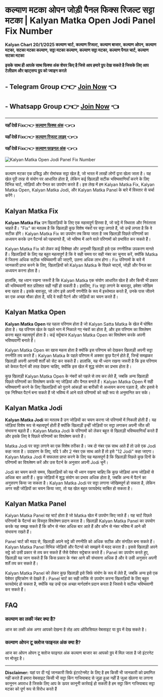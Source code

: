 # कल्याण मटका ओपन जोड़ी पैनल फिक्स रिजल्ट सट्टा मटका | Kalyan Matka Open Jodi Panel Fix Number        

**Kalyan Chart 20/1/2025 कल्याण चार्ट,  कल्याण रिजल्ट, कल्याण बाजार, कल्याण ओपन, कल्याण मटका, सटका मटका कल्याण, सट्टा मटका कल्याण, कल्याण सट्टा मटका, कल्याण पैनल चार्ट, कल्याण सटका मटका** 

**इसके साथ ही आपके साथ फिक्स अंक शेयर किए है जिसे आप हमारे ग्रुप देख सकते है जिसके लिए आप टेलीग्राम और व्हाट्सप्प ग्रुप को ज्वाइन करले**
## - Telegram  Group 👉👉 [Join Now](https://t.me/Hindiupdate201) 👈

## - Whatsapp Group 👉👉 [Join Now](https://whatsapp.com/channel/0029Vay2FudAzNbmVl8KtW14) 👈

---

**यहाँ देखें Fix👉👉 [कल्याण फिक्स अंक](https://kalyan-chart-fix.hindipanti.in/dpboss-satta-matka-result-1/) 👈👈**

**यहाँ देखें Fix👉👉 [कल्याण रिजल्ट लाइव ](https://www.google.com/search?q=kalyan+chart+2025+kalyan-chart-fix.hindipanti.in) 👈👈**

**यहाँ देखें Fix👉👉 [कल्याण फाइनल अंक](https://kalyan-chart-fix.hindipanti.in/dpboss-satta-matka-result-1/) 👈👈**


   
 
![Kalyan Matka Open Jodi Panel Fix Number](https://qph.cf2.quoracdn.net/main-qimg-297989dc6a37bd75e31f107eccc223bb)


---  

कल्याण मटका एक प्रसिद्ध और रोमांचक सट्टा खेल है, जो भारत में लाखों लोगों द्वारा खेला जाता है। यह खेल पूरी तरह से संयोग पर आधारित होता है, लेकिन कई खिलाड़ी सटीक भविष्यवाणियाँ करने के लिए विभिन्न चार्ट, जोड़ियों और पैनल का उपयोग करते हैं। इस लेख में हम Kalyan Matka Fix, Kalyan Matka Open, Kalyan Matka Jodi, और Kalyan Matka Panel के बारे में विस्तार से चर्चा करेंगे।  

## Kalyan Matka Fix

**Kalyan Matka Fix** उन खिलाड़ियों के लिए एक महत्वपूर्ण हिस्सा है, जो सट्टे में स्थिरता और निरंतरता चाहते हैं। "Fix" का मतलब है कि खिलाड़ी कुछ विशेष नंबरों पर सट्टा लगाते हैं, जो उन्हें लगता है कि वे सटीक होंगे। Kalyan Matka Fix का उपयोग तब किया जाता है जब खिलाड़ी पिछले परिणामों का अध्ययन करके उन पैटर्न्स को पहचानते हैं, जो भविष्य में आने वाले परिणामों को प्रभावित कर सकते हैं।

Kalyan Matka Fix को लेकर कई विशेषज्ञ और अनुभवी खिलाड़ी इसे एक रणनीतिक उपकरण मानते हैं। खिलाड़ियों के लिए यह बहुत महत्वपूर्ण है कि वे सही समय पर सही नंबर का चुनाव करें, क्योंकि Matka में जितना अधिक सटीक भविष्यवाणी की जाएगी, उतना अधिक लाभ होगा। Fix परिणामों के बारे में जानकारी प्राप्त करने के लिए, खिलाड़ियों को Kalyan Matka के पिछले चार्ट्स, जोड़ी और पैनल का अध्ययन करना होता है।

हालांकि, यह ध्यान रखना जरूरी है कि Kalyan Matka एक संयोग आधारित खेल है और किसी भी प्रकार की भविष्यवाणी शत प्रतिशत सही नहीं हो सकती है। इसलिए, Fix सट्टा लगाने के बावजूद, हमेशा जोखिम बना रहता है। इसके बावजूद, जो लोग इसे अपनी रणनीति के रूप में इस्तेमाल करते हैं, उनके पास जीतने का एक अच्छा मौका होता है, यदि वे सही पैटर्न और जोड़ियों का चयन करते हैं।

## Kalyan Matka Open

**Kalyan Matka Open** वह पहला परिणाम होता है जो Kalyan Satta Matka के खेल में घोषित होता है। यह परिणाम खेल के पहले भाग में निकाले गए नंबरों का होता है, और इस परिणाम का विश्लेषण करना बहुत महत्वपूर्ण होता है। कई सट्टेबाज Kalyan Matka Open का विश्लेषण करके अपनी भविष्यवाणी बनाते हैं। 

Kalyan Matka Open का खास महत्व होता है क्योंकि इस परिणाम को देखकर खिलाड़ी अपनी सट्टा रणनीति तय करते हैं। Kalyan Matka के पहले परिणाम में अक्सर कुछ पैटर्न होते हैं, जिन्हें समझकर खिलाड़ी अपनी आगामी शर्तों को सेट कर सकते हैं। हालांकि, यह भी ध्यान रखना जरूरी है कि इस परिणाम को केवल पैटर्न की तरह देखना चाहिए, क्योंकि इस खेल में शुद्ध संयोग का प्रभाव होता है।

कुछ खिलाड़ी Kalyan Matka Open के नंबरों को पहले से तय कर लेते हैं, जबकि अन्य खिलाड़ी पिछले परिणामों का विश्लेषण करके नए जोड़ियां और पैनल बनाते हैं। Kalyan Matka Open में सही भविष्यवाणी करने के लिए खिलाड़ियों को पुराने आंकड़ों का बारीकी से अध्ययन करना पड़ता है, और इससे वे एक निश्चित पैटर्न बना सकते हैं जो भविष्य में आने वाले परिणामों को सही रूप से अनुमानित कर सके।

## Kalyan Matka Jodi

**Kalyan Matka Jodi** का मतलब है उन जोड़ियों का चयन करना जो परिणामों में निकली होती हैं। यह जोड़ियां विशेष रूप से महत्वपूर्ण होती हैं क्योंकि खिलाड़ी इन्हीं जोड़ियों पर सट्टा लगाकर अपनी जीत की संभावना बढ़ाते हैं। Kalyan Matka Jodi के परिणामों को लेकर बहुत से खिलाड़ी भविष्यवाणियाँ करते हैं और इसके लिए वे पिछले परिणामों का विश्लेषण करते हैं। 

Matka Jodi पर सट्टा लगाने का एक विशेष तरीका है। जब दो नंबर एक साथ आते हैं तो उसे एक Jodi कहा जाता है। उदाहरण के लिए, यदि 1 और 2 नंबर एक साथ आते हैं तो इसे "12 Jodi" कहा जाएगा। Kalyan Matka Jodi में सफलता प्राप्त करने के लिए यह महत्वपूर्ण है कि खिलाड़ी पिछले कुछ दिनों के परिणामों का विश्लेषण करें और उस पैटर्न के अनुसार अपनी Jodi चुनें।

Jodi का चयन करते समय, खिलाड़ियों को यह भी ध्यान रखना चाहिए कि कुछ जोड़ियां अन्य जोड़ियों से अधिक बार आती हैं। कुछ जोड़ियों में शुद्ध संयोग का प्रभाव अधिक होता है, जबकि अन्य में पैटर्न का अनुसरण किया जा सकता है। Kalyan Matka Jodi पर सट्टा लगाना जोखिमपूर्ण हो सकता है, लेकिन अगर सही जोड़ियों का चयन किया जाए, तो यह खेल बहुत फायदेमंद साबित हो सकता है।

## Kalyan Matka Panel

Kalyan Matka Panel वह चार्ट होता है जो Matka खेल में उपयोग किए जाते हैं। यह चार्ट पिछले परिणामों के पैटर्न्स का विस्तृत विश्लेषण प्रदान करता है। खिलाड़ी Kalyan Matka Panel का उपयोग करके यह समझ सकते हैं कि कौन से नंबर अधिक बार आते हैं और कौन से नंबर भविष्य में आने की संभावना रखते हैं। 

Panel चार्ट की मदद से, खिलाड़ी अपने सट्टे की रणनीति को अधिक सटीक और संगठित बना सकते हैं। Kalyan Matka Panel विभिन्न जोड़ियों और पैटर्न्स को समझने में मदद करता है। इससे खिलाड़ी अपने सट्टे को उसी प्रकार से तय कर सकते हैं जैसे पेशेवर सट्टेबाज करते हैं। Panel का उपयोग करते हुए, खिलाड़ी यह जान सकते हैं कि किस प्रकार के नंबर आने की संभावना अधिक है और वे उसी अनुसार अपनी शर्तें तय कर सकते हैं।

Kalyan Matka Panel को लेकर कुछ खिलाड़ी इसे सिर्फ संयोग के रूप में लेते हैं, जबकि अन्य इसे एक पेशेवर दृष्टिकोण से देखते हैं। Panel चार्ट का सही तरीके से उपयोग करना खिलाड़ियों के लिए बहुत फायदेमंद हो सकता है, क्योंकि यह उन्हें एक अच्छा मार्गदर्शन प्रदान करता है जिससे वे सटीक भविष्यवाणी कर सकते हैं।


## FAQ

### कल्याण का लकी नंबर क्या है?
आज का लकी अंक अगर आपको देखना है तोह आप ऑफिसियल वेबसाइट या ग्रुप में देख सकते है। 

### कल्याण ओपन टू क्लोज फाइनल अंक क्या है?
आज का ओपन ओपन टू क्लोज फाइनल अंक कल्याण बाजार का आपको ग्रुप में मिल जाता है जो इंटरनेट पर मोजूद है। 

---

**Disclaimer:** यहां पर दी गई जानकारी सिर्फ इंटरटेनमेंट के लिए है हम किसी भी जानकारी को प्रमाणित नहीं करते हैं हमारा वेबसाइट किसी भी सट्टा किंग गाजियाबाद से जुड़ा हुआ नहीं है जुआ खेलना या लगाना कानूनन अपराध है जिसके लिए आप के ऊपर कानूनी कार्रवाई हो सकती है हम सट्टा किंग गाजियाबाद सट्टा मटका को पूर्ण रूप से विरोध करते हैं

